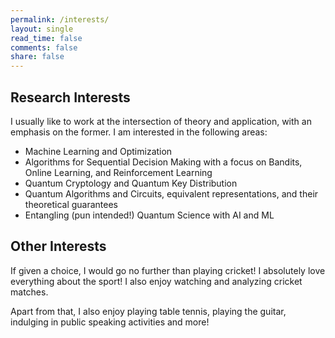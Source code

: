 ```yaml
---
permalink: /interests/
layout: single
read_time: false
comments: false
share: false
---
```


## Research Interests

I usually like to work at the intersection of theory and application, with an emphasis on the former. I am interested in the following areas:

<ul>
<li> Machine Learning and Optimization </li>
<li> Algorithms for Sequential Decision Making with a focus on Bandits, Online Learning, and Reinforcement Learning  </li>
<li> Quantum Cryptology and Quantum Key Distribution </li>
<li> Quantum Algorithms and Circuits, equivalent representations, and their theoretical guarantees </li>
<li> Entangling (pun intended!) Quantum Science with AI and ML  </li>
</ul>

## Other Interests

If given a choice, I would go no further than playing cricket! I absolutely love everything about the sport! I also enjoy watching and analyzing cricket matches. 

Apart from that, I also enjoy playing table tennis, playing the guitar, indulging in public speaking activities and more! 
